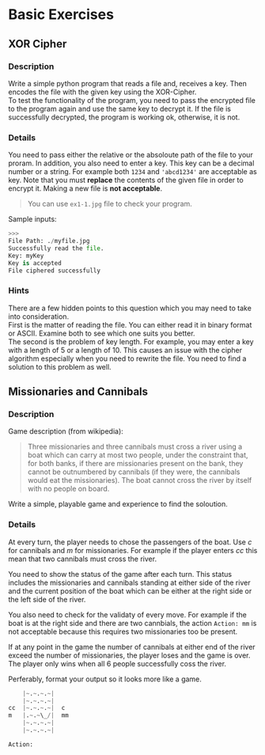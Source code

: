 # Basic Exercises

## XOR Cipher

### Description

Write a simple python program that reads a file and, receives a key. Then encodes the file with the given key using the XOR-Cipher.  
To test the functionality of the program, you need to pass the encrypted file to the program again and use the same key to decrypt it. If the file is successfully decrypted, the program is working ok, otherwise, it is not.

### Details

You need to pass either the relative or the absoloute path of the file to your proram. In addition, you also need to enter a key. This key can be a decimal number or a string. For example both `1234` and `'abcd1234'` are acceptable as key.
Note that you must __replace__ the contents of the given file in order to encrypt it. Making a new file is __not acceptable__.  
> You can use `ex1-1.jpg` file to check your program.  

Sample inputs:

```python
>>>
File Path: ./myfile.jpg
Successfully read the file.
Key: myKey
Key is accepted
File ciphered successfully
```

### Hints

There are a few hidden points to this question which you may need to take into consideration.  
First is the matter of reading the file. You can either read it in binary format or ASCII. Examine both to see which one suits you better.  
The second is the problem of key length. For example, you may enter a key with a length of 5 or a length of 10. This causes an issue with the cipher algorithm especially when you need to rewrite the file. You need to find a solution to this problem as well.  

## Missionaries and Cannibals

### Description

Game description (from wikipedia):
> Three missionaries and three cannibals must cross a river using a boat which can carry at most two people, under the constraint that, for both banks, if there are missionaries present on the bank, they cannot be outnumbered by cannibals (if they were, the cannibals would eat the missionaries). The boat cannot cross the river by itself with no people on board.

Write a simple, playable game and experience to find the soloution.  

### Details

At every turn, the player needs to chose the passengers of the boat. Use _c_ for cannibals and _m_ for missionaries. For example if the player enters _cc_ this mean that two cannibals must cross the river.  

You need to show the status of the game after each turn. This status includes the missionaries and cannibals standing at either side of the river and the current position of the boat which can be either at the right side or the left side of the river.  
  
You also need to check for the validaty of every move. For example if the boat is at the right side and there are two cannbials, the action `Action: mm` is not acceptable because this requires two missionaries too be present.
  
If at any point in the game the number of cannibals at either end of the river exceed the number of missionaries, the player loses and the game is over. The player only wins when all 6 people successfully coss the river.
  
Perferably, format your output so it looks more like a game.
```python
    |~.~.~.~|
    |~.~.~.~|
cc  |~.~.~.~|  c
m   |.~.~\_/|  mm
    |~.~.~.~|
    |~.~.~.~|

Action:  
```


